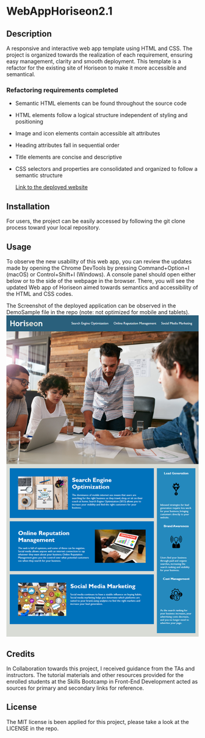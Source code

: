 # WebAppHoriseon2.1

## Description

A responsive and interactive web app template using HTML and CSS. The project is organized towards the realization of each requirement, ensuring easy management, clarity and smooth deployment. This template is a refactor for the existing site of Horiseon to make it more accessible and semantical.

### Refactoring requirements completed
* Semantic HTML elements can be found throughout the source code
* HTML elements follow a logical structure independent of styling and positioning
* Image and icon elements contain accessible alt attributes
* Heading attributes fall in sequential order
* Title elements are concise and descriptive
* CSS selectors and properties are consolidated and organized to follow a semantic structure

  [Link to the deployed website](https://astranag.github.io/WebAppHoriseon2.1/)


## Installation

For users, the project can be easily accessed by following the git clone process toward your local repository. 

## Usage

To observe the new usability of this web app, you can review the updates made by opening the Chrome DevTools by pressing Command+Option+I (macOS) or Control+Shift+I (Windows). A console panel should open either below or to the side of the webpage in the browser. There, you will see the updated Web app of Horiseon aimed towards semantics and accessibility of the HTML and CSS codes. 

The Screenshot of the deployed application can be observed in the DemoSample file in the repo  (note: not optimized for mobile and tablets). 
![alt text](DemoSample/01-html-css-git-challenge-demo.png)


## Credits

In Collaboration towards this project, I received guidance from the TAs and instructors. The tutorial materials and other resources provided for the enrolled students at the Skills Bootcamp in Front-End Development acted as sources for primary and secondary links for reference.   

## License

The MIT license is been applied for this project, please take a look at the LICENSE in the repo.
